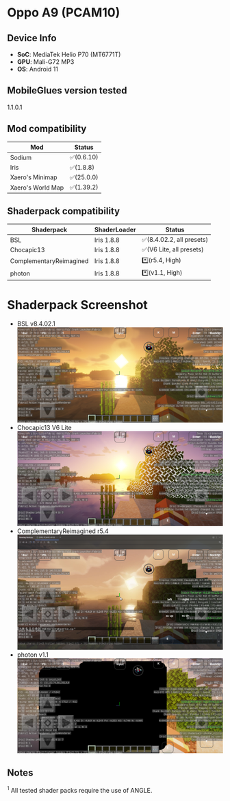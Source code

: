 # Oppo A9 (PCAM10)

## Device Info

- **SoC**: MediaTek Helio P70 (MT6771T)
- **GPU**: Mali-G72 MP3
- **OS**: Android 11

## MobileGlues version tested

1.1.0.1

## Mod compatibility

|**Mod**|**Status**|
|---|---|
| Sodium | ✅(0.6.10) |
| Iris | ✅(1.8.8) |
| Xaero's Minimap | ✅(25.0.0) |
| Xaero's World Map | ✅(1.39.2) |

## Shaderpack compatibility

|**Shaderpack** | **ShaderLoader** | **Status** 
|---|---|----|
| BSL | Iris 1.8.8 | ✅(8.4.02.2, all presets) |
| Chocapic13 | Iris 1.8.8 | ✅(V6 Lite, all presets) |
| ComplementaryReimagined | Iris 1.8.8 | *️⃣(r5.4, High) |
| photon | Iris 1.8.8 | *️⃣(v1.1, High) |

# Shaderpack Screenshot
- BSL v8.4.02.1  
![BSL v8.4.02.1](/assets/shaderpack_screenshot/PCAM10/BSL_v8.4.02.2.jpg)
- Chocapic13 V6 Lite  
![Chocapic13%20V6%20Lite](/assets/shaderpack_screenshot/PCAM10/Chocapic13%20V6%20Lite.jpg)
- ComplementaryReimagined r5.4  
![ComplementaryReimagined](/assets/shaderpack_screenshot/PCAM10/ComplementaryReimagined_r5.4.png)
- photon v1.1
![photon v1.1](/assets/shaderpack_screenshot/PCAM10/photon_v1.1.png)

## Notes

<sup>1</sup> All tested shader packs require the use of ANGLE.